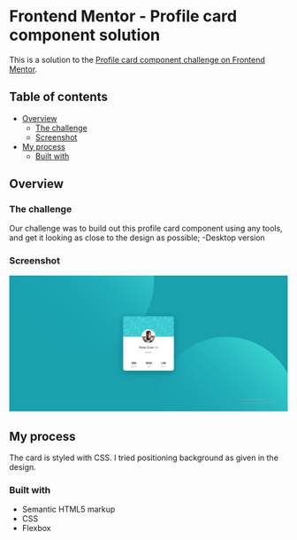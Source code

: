 # Frontend Mentor - Profile card component solution

This is a solution to the [Profile card component challenge on Frontend Mentor](https://www.frontendmentor.io/challenges/profile-card-component-cfArpWshJ).


## Table of contents

- [Overview](#overview)
  - [The challenge](#the-challenge)
  - [Screenshot](#screenshot)
- [My process](#my-process)
  - [Built with](#built-with)

## Overview

### The challenge

Our challenge was to build out this profile card component using any tools, and get it looking as close to the design as possible;
-Desktop version

### Screenshot

![](images/screenshot.JPG)

## My process

The card is styled with CSS. I tried positioning background as given in the design.

### Built with

- Semantic HTML5 markup
- CSS
- Flexbox
